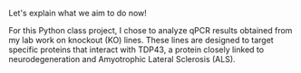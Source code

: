 Let's explain what we aim to do now!

For this Python class project, I chose to analyze qPCR results obtained from my lab work on knockout (KO) lines. These lines are designed to target specific proteins that interact with TDP43, a protein closely linked to neurodegeneration and Amyotrophic Lateral Sclerosis (ALS). 

